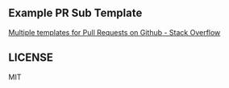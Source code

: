 ## Example PR Sub Template

[Multiple templates for Pull Requests on Github - Stack Overflow](https://stackoverflow.com/questions/73771068/multiple-templates-for-pull-requests-on-github/75030350#75030350)

## LICENSE

MIT
